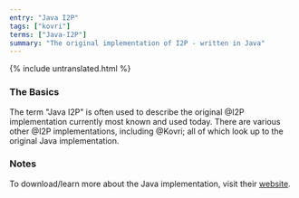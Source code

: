 ```yaml
---
entry: "Java I2P"
tags: ["kovri"]
terms: ["Java-I2P"]
summary: "The original implementation of I2P - written in Java"
---
```


{% include untranslated.html %}
### The Basics

The term "Java I2P" is often used to describe the original @I2P implementation currently most known and used today. There are various other @I2P implementations, including @Kovri; all of which look up to the original Java implementation.

### Notes

To download/learn more about the Java implementation, visit their [website](https://geti2p.net/).
